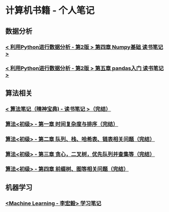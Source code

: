 # 计算机书籍 - 个人笔记

## 数据分析
### [< 利用Python进行数据分析 - 第2版 > 第四章 Numpy基础 读书笔记 >](https://www.cnblogs.com/ymjun/p/11628977.html "ch04")
### [< 利用Python进行数据分析 - 第2版 > 第五章 pandas入门 读书笔记 >](https://www.cnblogs.com/ymjun/p/11980323.html "ch05")

## 算法相关
### [< 算法笔记（晴神宝典) - 读书笔记 >（完结）](https://www.cnblogs.com/ymjun/p/12171132.html "算法笔记")
### [算法<初级> - 第一章 时间复杂度与排序（完结）](https://www.cnblogs.com/ymjun/p/11657471.html "算法")
### [算法<初级> - 第二章 队列、栈、哈希表、链表相关问题（完结）](https://www.cnblogs.com/ymjun/p/11700529.html "算法")
### [算法<初级> - 第三章 贪心，二叉树，优先队列并查集等（完结）](https://www.cnblogs.com/ymjun/p/12202547.html "算法")
### [算法<初级> - 第四章 前缀树、图等相关问题（完结）](https://www.cnblogs.com/ymjun/p/12209608.html "算法")

## 机器学习
### [<Machine Learning - 李宏毅> 学习笔记](https://www.cnblogs.com/ymjun/p/11762035.html "机器学习")
